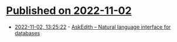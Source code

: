# [Published on 2022-11-02](index.md)

* [2022-11-02, 13:25:22](https://news.ycombinator.com/item?id=33435361) - [AskEdith – Natural language interface for databases](https://www.askedith.ai/)
